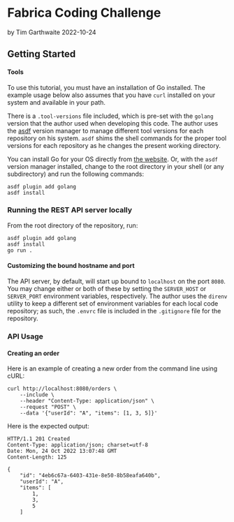 # Fabrica Coding Challenge
by Tim Garthwaite
2022-10-24

## Getting Started

#### Tools
To use this tutorial, you must have an installation of Go installed. The example usage below also assumes that you
have `curl` installed on your system and available in your path.

There is a `.tool-versions` file included, which is pre-set with the `golang` version that the author used when
developing this code. The author uses the [asdf](https://asdf-vm.com) version manager to manage different tool
versions for each repository on his system. `asdf` shims the shell commands for the proper tool versions for each
repository as he changes the present working directory.

You can install Go for your OS directly from [the website](https://golang.google.cn/dl/). Or, with the `asdf` version
manager installed, change to the root directory in your shell (or any subdirectory) and run the following commands:
```shell
asdf plugin add golang
asdf install
```

### Running the REST API server locally
From the root directory of the repository, run:
```shell
asdf plugin add golang
asdf install
go run .
```

#### Customizing the bound hostname and port
The API server, by default, will start up bound to `localhost` on the port `8080`. You may change either or both of
these by setting the `SERVER_HOST` or `SERVER_PORT` environment variables, respectively. The author uses the `direnv`
utility to keep a different set of environment variables for each local code repository; as such, the `.envrc` file
is included in the `.gitignore` file for the repository.

### API Usage

#### Creating an order
Here is an example of creating a new order from the command line using cURL:
```shell
curl http://localhost:8080/orders \
    --include \
    --header "Content-Type: application/json" \
    --request "POST" \
    --data '{"userId": "A", "items": [1, 3, 5]}'
```

Here is the expected output:
```
HTTP/1.1 201 Created
Content-Type: application/json; charset=utf-8
Date: Mon, 24 Oct 2022 13:07:48 GMT
Content-Length: 125

{
    "id": "4eb6c67a-6403-431e-8e50-8b58eafa640b",
    "userId": "A",
    "items": [
        1,
        3,
        5
    ]
```